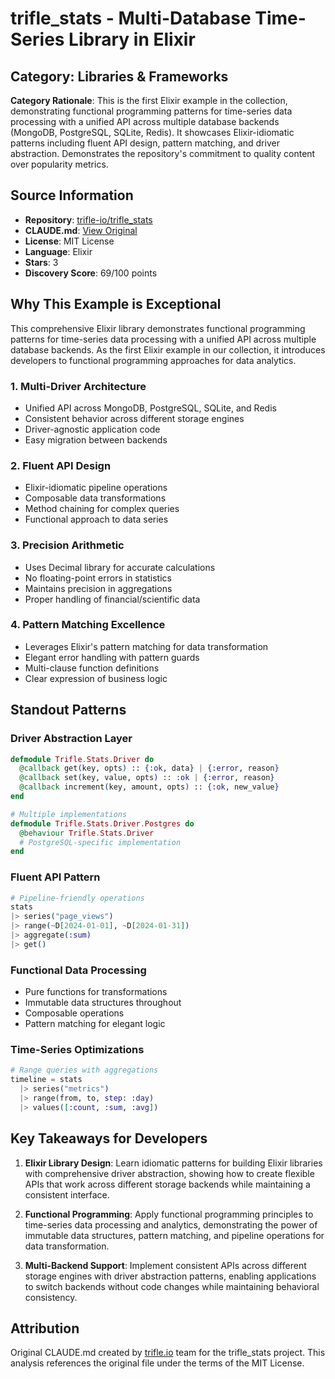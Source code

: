 # trifle_stats - Multi-Database Time-Series Library in Elixir

## Category: Libraries & Frameworks

**Category Rationale**: This is the first Elixir example in the collection, demonstrating functional programming patterns for time-series data processing with a unified API across multiple database backends (MongoDB, PostgreSQL, SQLite, Redis). It showcases Elixir-idiomatic patterns including fluent API design, pattern matching, and driver abstraction. Demonstrates the repository's commitment to quality content over popularity metrics.

## Source Information

- **Repository**: [trifle-io/trifle_stats](https://github.com/trifle-io/trifle_stats)
- **CLAUDE.md**: [View Original](https://github.com/trifle-io/trifle_stats/blob/main/CLAUDE.md)
- **License**: MIT License
- **Language**: Elixir
- **Stars**: 3
- **Discovery Score**: 69/100 points

## Why This Example is Exceptional

This comprehensive Elixir library demonstrates functional programming patterns for time-series data processing with a unified API across multiple database backends. As the first Elixir example in our collection, it introduces developers to functional programming approaches for data analytics.

### 1. Multi-Driver Architecture
- Unified API across MongoDB, PostgreSQL, SQLite, and Redis
- Consistent behavior across different storage engines
- Driver-agnostic application code
- Easy migration between backends

### 2. Fluent API Design
- Elixir-idiomatic pipeline operations
- Composable data transformations
- Method chaining for complex queries
- Functional approach to data series

### 3. Precision Arithmetic
- Uses Decimal library for accurate calculations
- No floating-point errors in statistics
- Maintains precision in aggregations
- Proper handling of financial/scientific data

### 4. Pattern Matching Excellence
- Leverages Elixir's pattern matching for data transformation
- Elegant error handling with pattern guards
- Multi-clause function definitions
- Clear expression of business logic

## Standout Patterns

### Driver Abstraction Layer
```elixir
defmodule Trifle.Stats.Driver do
  @callback get(key, opts) :: {:ok, data} | {:error, reason}
  @callback set(key, value, opts) :: :ok | {:error, reason}
  @callback increment(key, amount, opts) :: {:ok, new_value}
end

# Multiple implementations
defmodule Trifle.Stats.Driver.Postgres do
  @behaviour Trifle.Stats.Driver
  # PostgreSQL-specific implementation
end
```

### Fluent API Pattern
```elixir
# Pipeline-friendly operations
stats
|> series("page_views")
|> range(~D[2024-01-01], ~D[2024-01-31])
|> aggregate(:sum)
|> get()
```

### Functional Data Processing
- Pure functions for transformations
- Immutable data structures throughout
- Composable operations
- Pattern matching for elegant logic

### Time-Series Optimizations
```elixir
# Range queries with aggregations
timeline = stats
  |> series("metrics")
  |> range(from, to, step: :day)
  |> values([:count, :sum, :avg])
```

## Key Takeaways for Developers

1. **Elixir Library Design**: Learn idiomatic patterns for building Elixir libraries with comprehensive driver abstraction, showing how to create flexible APIs that work across different storage backends while maintaining a consistent interface.

2. **Functional Programming**: Apply functional programming principles to time-series data processing and analytics, demonstrating the power of immutable data structures, pattern matching, and pipeline operations for data transformation.

3. **Multi-Backend Support**: Implement consistent APIs across different storage engines with driver abstraction patterns, enabling applications to switch backends without code changes while maintaining behavioral consistency.

## Attribution

Original CLAUDE.md created by [trifle.io](https://github.com/trifle-io) team for the trifle_stats project. This analysis references the original file under the terms of the MIT License.
